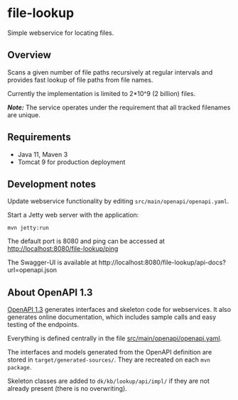 # file-lookup

Simple webservice for locating files. 

## Overview 

Scans a given number of file paths recursively at regular intervals and provides fast
lookup of file paths from file names.

Currently the implementation is limited to 2*10^9 (2 billion) files.

***Note:*** The service operates under the requirement that all tracked filenames are unique. 

## Requirements

 * Java 11, Maven 3
 * Tomcat 9 for production deployment

## Development notes

Update webservice functionality by editing `src/main/openapi/openapi.yaml`.

Start a Jetty web server with the application:
```
mvn jetty:run
```

The default port is 8080 and ping can be accessed at
[http://localhost:8080/file-lookup/ping](http://localhost:8080/file-lookup/ping)

The Swagger-UI is available at http://localhost:8080/file-lookup/api-docs?url=openapi.json

## About OpenAPI 1.3

[OpenAPI 1.3](https://swagger.io/specification/) generates interfaces and skeleton code for webservices.
It also generates online documentation, which includes sample calls and easy testing of the endpoints.

Everything is defined centrally in the file [src/main/openapi/openapi.yaml](src/main/openapi/openapi.yaml).

The interfaces and models generated from the OpenAPI definition are stored in `target/generated-sources/`.
They are recreated on each `mvn package`.

Skeleton classes are added to `dk/kb/lookup/api/impl/` if they are not already present (there is no overwriting).
